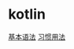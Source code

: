 # kotlin

[基本语法](https://github.com/RottenWang/ViewViewView/blob/master/kotlin%E5%9F%BA%E6%9C%AC%E8%AF%AD%E6%B3%95.md)
[习惯用法](https://github.com/RottenWang/ViewViewView/blob/master/kotlin%E4%B9%A0%E6%83%AF%E7%94%A8%E6%B3%95.md)

